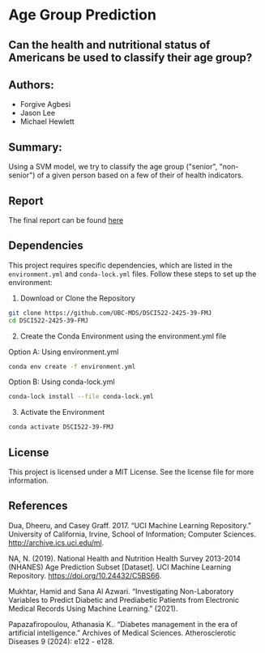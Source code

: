 # Age Group Prediction 
## Can the health and nutritional status of Americans be used to classify their age group?

## Authors:
- Forgive Agbesi
- Jason Lee
- Michael Hewlett

## Summary:
Using a SVM model, we try to classify the age group ("senior", "non-senior") of a given person based on a few of their of health indicators.

## Report
The final report can be found [here](https://github.com/UBC-MDS/DSCI522-2425-39-FMJ/blob/main/notebooks/age_group_classification.ipynb)

## Dependencies
This project requires specific dependencies, which are listed in the `environment.yml` and `conda-lock.yml` files. Follow these steps to set up the environment:

1. Download or Clone the Repository
```bash
git clone https://github.com/UBC-MDS/DSCI522-2425-39-FMJ
cd DSCI522-2425-39-FMJ
```
2. Create the Conda Environment using the environment.yml file

Option A: Using environment.yml
```bash
conda env create -f environment.yml
```

Option B: Using conda-lock.yml
```bash
conda-lock install --file conda-lock.yml
```

3. Activate the Environment
```bash
conda activate DSCI522-39-FMJ
```

## License
This project is licensed under a MIT License. See the license file for more information.

## References
Dua, Dheeru, and Casey Graff. 2017. “UCI Machine Learning Repository.” University of California, Irvine, School of Information; Computer Sciences. http://archive.ics.uci.edu/ml.

NA, N. (2019). National Health and Nutrition Health Survey 2013-2014 (NHANES) Age Prediction Subset [Dataset]. UCI Machine Learning Repository. https://doi.org/10.24432/C5BS66.

Mukhtar, Hamid and Sana Al Azwari. “Investigating Non-Laboratory Variables to Predict Diabetic and Prediabetic Patients from Electronic Medical Records Using Machine Learning.” (2021).

Papazafiropoulou, Athanasia K.. “Diabetes management in the era of artificial intelligence.” Archives of Medical Sciences. Atherosclerotic Diseases 9 (2024): e122 - e128.